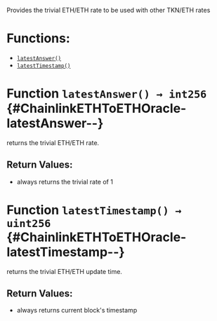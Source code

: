Provides the trivial ETH/ETH rate to be used with other TKN/ETH rates

# Functions:
- [`latestAnswer()`](#ChainlinkETHToETHOracle-latestAnswer--)
- [`latestTimestamp()`](#ChainlinkETHToETHOracle-latestTimestamp--)


# Function `latestAnswer() → int256` {#ChainlinkETHToETHOracle-latestAnswer--}
returns the trivial ETH/ETH rate.

## Return Values:
- always returns the trivial rate of 1
# Function `latestTimestamp() → uint256` {#ChainlinkETHToETHOracle-latestTimestamp--}
returns the trivial ETH/ETH update time.

## Return Values:
- always returns current block's timestamp

